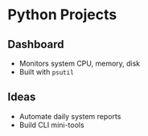 # Python Projects

## Dashboard
- Monitors system CPU, memory, disk
- Built with `psutil`

## Ideas
- Automate daily system reports
- Build CLI mini-tools

